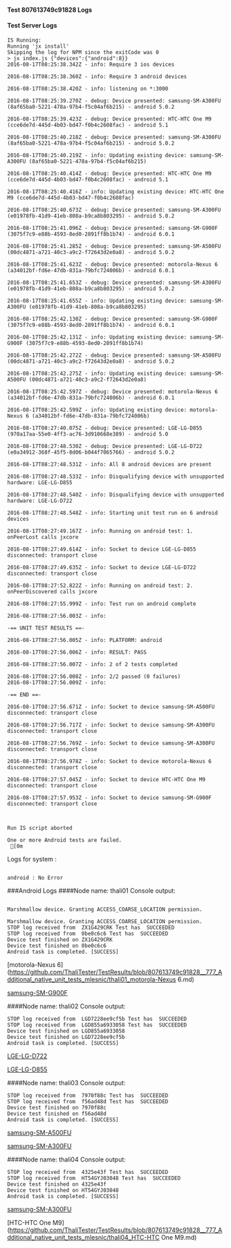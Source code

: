 #### Test 807613749c91828 Logs

#### Test Server Logs
```
IS Running:
Running 'jx install'
Skipping the log for NPM since the exitCode was 0
> jx index.js {"devices":{"android":8}}
2016-08-17T08:25:38.342Z - info: Require 3 ios devices

2016-08-17T08:25:38.360Z - info: Require 3 android devices

2016-08-17T08:25:38.420Z - info: listening on *:3000

2016-08-17T08:25:39.270Z - debug: Device presented: samsung-SM-A300FU (8af65ba0-5221-478a-97b4-f5c04af6b215) - android 5.0.2

2016-08-17T08:25:39.423Z - debug: Device presented: HTC-HTC One M9 (cce6de7d-445d-4b03-bd47-f0b4c2608fac) - android 5.1

2016-08-17T08:25:40.218Z - debug: Device presented: samsung-SM-A300FU (8af65ba0-5221-478a-97b4-f5c04af6b215) - android 5.0.2

2016-08-17T08:25:40.219Z - info: Updating existing device: samsung-SM-A300FU (8af65ba0-5221-478a-97b4-f5c04af6b215)

2016-08-17T08:25:40.414Z - debug: Device presented: HTC-HTC One M9 (cce6de7d-445d-4b03-bd47-f0b4c2608fac) - android 5.1

2016-08-17T08:25:40.416Z - info: Updating existing device: HTC-HTC One M9 (cce6de7d-445d-4b03-bd47-f0b4c2608fac)

2016-08-17T08:25:40.673Z - debug: Device presented: samsung-SM-A300FU (e01978fb-41d9-41eb-808a-b9ca8b803295) - android 5.0.2

2016-08-17T08:25:41.096Z - debug: Device presented: samsung-SM-G900F (3075f7c9-e88b-4593-8ed0-2891ff8b1b74) - android 6.0.1

2016-08-17T08:25:41.285Z - debug: Device presented: samsung-SM-A500FU (00dc4871-a721-40c3-a9c2-f72643d2e0a8) - android 5.0.2

2016-08-17T08:25:41.623Z - debug: Device presented: motorola-Nexus 6 (a34012bf-fd6e-47db-831a-79bfc724006b) - android 6.0.1

2016-08-17T08:25:41.653Z - debug: Device presented: samsung-SM-A300FU (e01978fb-41d9-41eb-808a-b9ca8b803295) - android 5.0.2

2016-08-17T08:25:41.655Z - info: Updating existing device: samsung-SM-A300FU (e01978fb-41d9-41eb-808a-b9ca8b803295)

2016-08-17T08:25:42.130Z - debug: Device presented: samsung-SM-G900F (3075f7c9-e88b-4593-8ed0-2891ff8b1b74) - android 6.0.1

2016-08-17T08:25:42.131Z - info: Updating existing device: samsung-SM-G900F (3075f7c9-e88b-4593-8ed0-2891ff8b1b74)

2016-08-17T08:25:42.272Z - debug: Device presented: samsung-SM-A500FU (00dc4871-a721-40c3-a9c2-f72643d2e0a8) - android 5.0.2

2016-08-17T08:25:42.275Z - info: Updating existing device: samsung-SM-A500FU (00dc4871-a721-40c3-a9c2-f72643d2e0a8)

2016-08-17T08:25:42.597Z - debug: Device presented: motorola-Nexus 6 (a34012bf-fd6e-47db-831a-79bfc724006b) - android 6.0.1

2016-08-17T08:25:42.599Z - info: Updating existing device: motorola-Nexus 6 (a34012bf-fd6e-47db-831a-79bfc724006b)

2016-08-17T08:27:40.075Z - debug: Device presented: LGE-LG-D855 (970a17aa-55e0-4ff3-ac76-3d910668e389) - android 5.0

2016-08-17T08:27:48.530Z - debug: Device presented: LGE-LG-D722 (e0a34912-368f-45f5-8d06-b044f7065766) - android 5.0.2

2016-08-17T08:27:48.531Z - info: All 8 android devices are present

2016-08-17T08:27:48.533Z - info: Disqualifying device with unsupported hardware: LGE-LG-D855

2016-08-17T08:27:48.540Z - info: Disqualifying device with unsupported hardware: LGE-LG-D722

2016-08-17T08:27:48.548Z - info: Starting unit test run on 6 android devices

2016-08-17T08:27:49.167Z - info: Running on android test: 1. onPeerLost calls jxcore

2016-08-17T08:27:49.614Z - info: Socket to device LGE-LG-D855 disconnected: transport close

2016-08-17T08:27:49.635Z - info: Socket to device LGE-LG-D722 disconnected: transport close

2016-08-17T08:27:52.822Z - info: Running on android test: 2. onPeerDiscovered calls jxcore

2016-08-17T08:27:55.999Z - info: Test run on android complete

2016-08-17T08:27:56.003Z - info: 

-== UNIT TEST RESULTS ==-

2016-08-17T08:27:56.005Z - info: PLATFORM: android

2016-08-17T08:27:56.006Z - info: RESULT: PASS

2016-08-17T08:27:56.007Z - info: 2 of 2 tests completed

2016-08-17T08:27:56.008Z - info: 2/2 passed (0 failures)
2016-08-17T08:27:56.009Z - info: 

-== END ==-

2016-08-17T08:27:56.671Z - info: Socket to device samsung-SM-A500FU disconnected: transport close

2016-08-17T08:27:56.717Z - info: Socket to device samsung-SM-A300FU disconnected: transport close

2016-08-17T08:27:56.769Z - info: Socket to device samsung-SM-A300FU disconnected: transport close

2016-08-17T08:27:56.978Z - info: Socket to device motorola-Nexus 6 disconnected: transport close

2016-08-17T08:27:57.045Z - info: Socket to device HTC-HTC One M9 disconnected: transport close

2016-08-17T08:27:57.953Z - info: Socket to device samsung-SM-G900F disconnected: transport close


 
Run IS script aborted
 
One or more Android tests are failed.
 [0m

```


Logs for system : 
```

android : No Error
```


###Android Logs
####Node name: thali01
Console output:
```

Marshmallow device. Granting ACCESS_COARSE_LOCATION permission.

Marshmallow device. Granting ACCESS_COARSE_LOCATION permission.
STOP log received from  ZX1G429CRK Test has  SUCCEEDED
STOP log received from  0be0c6c6 Test has  SUCCEEDED
Device test finished on ZX1G429CRK 
Device test finished on 0be0c6c6 
Android task is completed. [SUCCESS]
```
[motorola-Nexus 6](https://github.com/ThaliTester/TestResults/blob/807613749c91828__777_Additional_native_unit_tests_mlesnic/thali01_motorola-Nexus 6.md)

[samsung-SM-G900F](https://github.com/ThaliTester/TestResults/blob/807613749c91828__777_Additional_native_unit_tests_mlesnic/thali01_samsung-SM-G900F.md)

####Node name: thali02
Console output:
```
STOP log received from  LGD7228ee9cf5b Test has  SUCCEEDED
STOP log received from  LGD855a6933058 Test has  SUCCEEDED
Device test finished on LGD855a6933058 
Device test finished on LGD7228ee9cf5b 
Android task is completed. [SUCCESS]
```
[LGE-LG-D722](https://github.com/ThaliTester/TestResults/blob/807613749c91828__777_Additional_native_unit_tests_mlesnic/thali02_LGE-LG-D722.md)

[LGE-LG-D855](https://github.com/ThaliTester/TestResults/blob/807613749c91828__777_Additional_native_unit_tests_mlesnic/thali02_LGE-LG-D855.md)

####Node name: thali03
Console output:
```
STOP log received from  7970f88c Test has  SUCCEEDED
STOP log received from  f56ad48d Test has  SUCCEEDED
Device test finished on 7970f88c 
Device test finished on f56ad48d 
Android task is completed. [SUCCESS]
```
[samsung-SM-A500FU](https://github.com/ThaliTester/TestResults/blob/807613749c91828__777_Additional_native_unit_tests_mlesnic/thali03_samsung-SM-A500FU.md)

[samsung-SM-A300FU](https://github.com/ThaliTester/TestResults/blob/807613749c91828__777_Additional_native_unit_tests_mlesnic/thali03_samsung-SM-A300FU.md)

####Node name: thali04
Console output:
```
STOP log received from  4325e43f Test has  SUCCEEDED
STOP log received from  HT54GYJ03048 Test has  SUCCEEDED
Device test finished on 4325e43f 
Device test finished on HT54GYJ03048 
Android task is completed. [SUCCESS]
```
[samsung-SM-A300FU](https://github.com/ThaliTester/TestResults/blob/807613749c91828__777_Additional_native_unit_tests_mlesnic/thali04_samsung-SM-A300FU.md)

[HTC-HTC One M9](https://github.com/ThaliTester/TestResults/blob/807613749c91828__777_Additional_native_unit_tests_mlesnic/thali04_HTC-HTC One M9.md)


